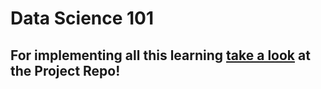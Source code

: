 # Data Science 101

## For implementing all this learning [take a look](https://github.com/muhammadanas0716/Machine-Learning-Projects-101) at the Project Repo!

